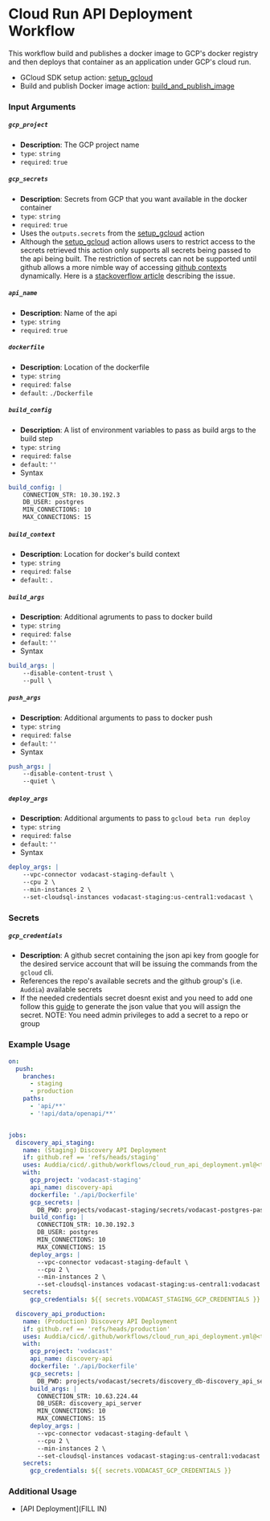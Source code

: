 # Cloud Run API Deployment Workflow
This workflow build and publishes a docker image to GCP's docker registry and then deploys that container as an application under GCP's cloud run.

* GCloud SDK setup action: [setup_gcloud](../../actions/setup_gcloud/README.md)
* Build and publish Docker image action: [build_and_publish_image](../../actions/build_and_publish_image/README.md)

### Input Arguments

##### `gcp_project`
* **Description**: The GCP project name
* `type`: `string`
* `required`: `true`

##### `gcp_secrets`
* **Description**: Secrets from GCP that you want available in the docker container
* `type`: `string`
* `required`: `true`
* Uses the `outputs.secrets` from the [setup_gcloud](../../actions/setup_gcloud/README.md) action
* Although the [setup_gcloud](../../actions/setup_gcloud/README.md) action allows users to restrict access to the secrets retrieved this action only supports all 
  secrets being passed to the api being built. The restriction of secrets can not be supported until github allows a more nimble way of accessing [github contexts](https://docs.github.com/en/actions/learn-github-actions/contexts#github-context) dynamically. 
  Here is a [stackoverflow article](https://stackoverflow.com/questions/61255989/dynamically-retrieve-github-actions-secret) describing the issue.

##### `api_name`
* **Description**: Name of the api
* `type`: `string`
* `required`: `true`

##### `dockerfile`
* **Description**: Location of the dockerfile
* `type`: `string`
* `required`: `false`
* `default`: `./Dockerfile`

##### `build_config`
* **Description**: A list of environment variables to pass as build args to the build step
* `type`: `string`
* `required`: `false`
* `default`: `''`
* Syntax
```yaml
build_config: |
    CONNECTION_STR: 10.30.192.3
    DB_USER: postgres
    MIN_CONNECTIONS: 10
    MAX_CONNECTIONS: 15
```

##### `build_context`
* **Description**: Location for docker's build context
* `type`: `string`
* `required`: `false`
* `default`: `.`

##### `build_args`
* **Description**: Additional agruments to pass to docker build
* `type`: `string`
* `required`: `false`
* `default`: `''`
* Syntax
```yaml
build_args: |
    --disable-content-trust \
    --pull \
```

##### `push_args`
* **Description**: Additional arguments to pass to docker push
* `type`: `string`
* `required`: `false`
* `default`: `''`
* Syntax
```yaml
push_args: |
    --disable-content-trust \
    --quiet \
```

##### `deploy_args`
* **Description**: Additional arguments to pass to `gcloud beta run deploy`
* `type`: `string`
* `required`: `false`
* `default`: `''`
* Syntax
```yaml
deploy_args: |
    --vpc-connector vodacast-staging-default \
    --cpu 2 \
    --min-instances 2 \
    --set-cloudsql-instances vodacast-staging:us-central1:vodacast \
```

### Secrets

##### `gcp_credentials`
* **Description**: A github secret containing the json api key from google for the desired service account that will be issuing the commands from the `gcloud` cli.
* References the repo's available secrets and the github group's (i.e. `Auddia`) available secrets
* If the needed credentials secret doesnt exist and you need to add one follow this [guide](https://cloud.google.com/docs/authentication/getting-started#create-service-account-console) to generate the json value that you will assign the secret. NOTE: You need admin privileges to add a secret to a repo or group


### Example Usage
```yaml
on:
  push:
    branches:
      - staging
      - production
    paths:
      - 'api/**'
      - '!api/data/openapi/**'


jobs:
  discovery_api_staging:
    name: (Staging) Discovery API Deployment
    if: github.ref == 'refs/heads/staging'
    uses: Auddia/cicd/.github/workflows/cloud_run_api_deployment.yml@<tag>
    with:
      gcp_project: 'vodacast-staging'
      api_name: discovery-api
      dockerfile: './api/Dockerfile'
      gcp_secrets: |
        DB_PWD: projects/vodacast-staging/secrets/vodacast-postgres-password
      build_config: |
        CONNECTION_STR: 10.30.192.3
        DB_USER: postgres
        MIN_CONNECTIONS: 10
        MAX_CONNECTIONS: 15
      deploy_args: |
        --vpc-connector vodacast-staging-default \
        --cpu 2 \
        --min-instances 2 \
        --set-cloudsql-instances vodacast-staging:us-central1:vodacast \
    secrets:
      gcp_credentials: ${{ secrets.VODACAST_STAGING_GCP_CREDENTIALS }}

  discovery_api_production:
    name: (Production) Discovery API Deployment
    if: github.ref == 'refs/heads/production'
    uses: Auddia/cicd/.github/workflows/cloud_run_api_deployment.yml@<tag>
    with:
      gcp_project: 'vodacast'
      api_name: discovery-api
      dockerfile: './api/Dockerfile'
      gcp_secrets: |
        DB_PWD: projects/vodacast/secrets/discovery_db-discovery_api_server-password
      build_args: |
        CONNECTION_STR: 10.63.224.44
        DB_USER: discovery_api_server
        MIN_CONNECTIONS: 10
        MAX_CONNECTIONS: 15
      deploy_args: |
        --vpc-connector vodacast-staging-default \
        --cpu 2 \
        --min-instances 2 \
        --set-cloudsql-instances vodacast-staging:us-central1:vodacast \
    secrets:
      gcp_credentials: ${{ secrets.VODACAST_GCP_CREDENTIALS }}

```

### Additional Usage
* [API Deployment](FILL IN)